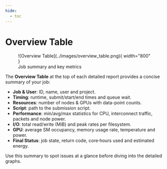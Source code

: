 ```yaml
---
hide:
  - toc
---
```

# Overview Table

<figure markdown>
  ![Overview Table](../images/overview_table.png){ width="800" }
  <figcaption>Job summary and key metrics</figcaption>
</figure>

The **Overview Table** at the top of each detailed report provides a concise summary of your job:

- **Job & User**: ID, name, user and project.
- **Timing**: runtime, submit/start/end times and queue wait.
- **Resources**: number of nodes & GPUs with data-point counts.
- **Script**: path to the submission script.
- **Performance**: min/avg/max statistics for CPU, interconnect traffic, packets and node power.
- **I/O**: total read/write (MiB) and peak rates per filesystem.
- **GPU**: average SM occupancy, memory usage rate, temperature and power.
- **Final Status**: job state, return code, core‑hours used and estimated energy.

Use this summary to spot issues at a glance before diving into the detailed graphs.

